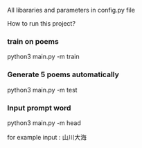 ﻿
All libararies and parameters in config.py file

How to run this project?

### train on poems
python3 main.py -m train 

### Generate 5 poems automatically
python3 main.py -m test 

### Input prompt word
python3 main.py -m head

for example input : 山川大海

